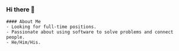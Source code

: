 <h3> Hi there 👋 </h3>

```
#### About Me
- Looking for full-time positions.
- Passionate about using software to solve problems and connect people. 
- He/Him/His.
```